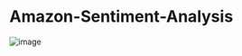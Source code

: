 # Amazon-Sentiment-Analysis
![image](https://github.com/user-attachments/assets/22654c92-5ea7-4bed-95b1-08e71f4fd1e3)
